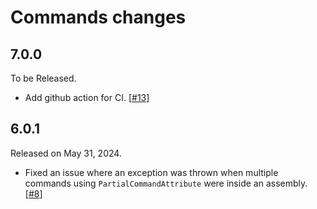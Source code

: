 Commands changes
===================

7.0.0
-------------

To be Released.

* Add github action for CI.  [[#13]]

[#13]: https://github.com/s2quake/commands/pull/13


6.0.1
-------------

Released on May 31, 2024.

* Fixed an issue where an exception was thrown when multiple 
  commands using `PartialCommandAttribute` were inside an assembly.  [[#8]]

[#8]: https://github.com/s2quake/commands/pull/8

